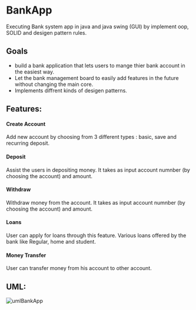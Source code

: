# BankApp
Executing Bank system app in java and java swing (GUI) by implement oop, SOLID and desigen pattern rules.

## Goals
* build a bank application that lets users to mange thier bank account in the easiest way.
* Let the bank management board to easily add features in the future without changing the main core.
* Implements diffrent kinds of desigen patterns.

## Features:
#### Create Account
Add new account by choosing from 3 different types : basic, save and recurring deposit.
#### Deposit
Assist the users in depositing money. It takes as input account numnber (by choosing the account) and amount.
#### Withdraw
Withdraw money from the account. It takes as input account numnber (by choosing the account) and amount.
#### Loans
User can apply for loans through this feature. Various loans offered by the bank like Regular, home and student. 
#### Money Transfer
User can transfer money from his account to other account.

## UML:
![umlBankApp](https://user-images.githubusercontent.com/45977036/110698209-06be3a00-81f6-11eb-9a79-7d690fa8e41a.jpg)







